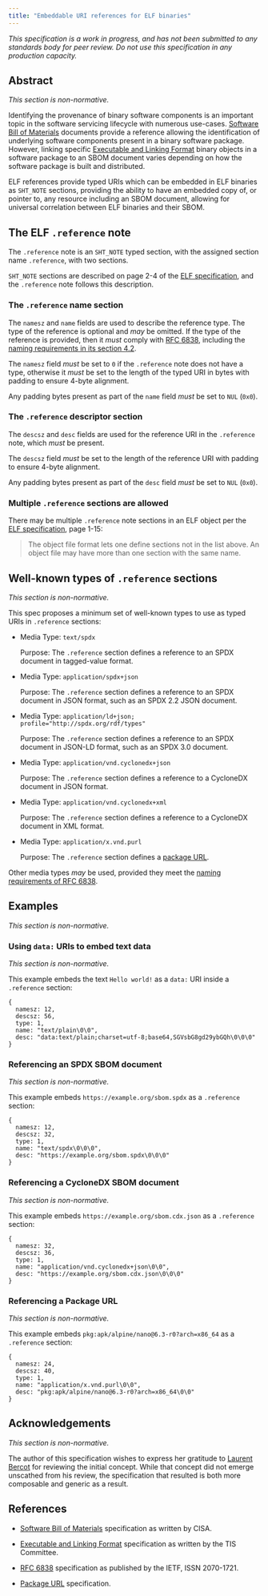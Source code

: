 ```yaml
---
title: "Embeddable URI references for ELF binaries"
---
```


*This specification is a work in progress, and has not been
submitted to any standards body for peer review.  Do not use
this specification in any production capacity.*

## Abstract

*This section is non-normative.*

Identifying the provenance of binary software components is
an important topic in the software servicing lifecycle with
numerous use-cases.  [Software Bill of Materials][sbom]
documents provide a reference allowing the identification of
underlying software components present in a binary software
package.  However, linking specific [Executable and Linking Format][elf]
binary objects in a software package to an SBOM document
varies depending on how the software package is built and
distributed.

ELF references provide typed URIs which can be embedded in
ELF binaries as `SHT_NOTE` sections, providing the ability
to have an embedded copy of, or pointer to, any resource
including an SBOM document, allowing for universal
correlation between ELF binaries and their SBOM.

## The ELF `.reference` note

The `.reference` note is an `SHT_NOTE` typed section, with
the assigned section name `.reference`, with two sections.

`SHT_NOTE` sections are described on page 2-4 of the [ELF
specification][elf], and the `.reference` note follows
this description.

### The `.reference` name section

The `namesz` and `name` fields are used to describe the
reference type.  The type of the reference is optional
and *may* be omitted.  If the type of the reference is
provided, then it *must* comply with [RFC 6838][rfc6838],
including the [naming requirements in its section 4.2][rfc6838-naming].

The `namesz` field *must* be set to `0` if the `.reference`
note does not have a type, otherwise it *must* be set to
the length of the typed URI in bytes with padding to ensure
4-byte alignment.

Any padding bytes present as part of the `name` field *must*
be set to `NUL` (`0x0`).

### The `.reference` descriptor section

The `descsz` and `desc` fields are used for the reference
URI in the `.reference` note, which *must* be present.

The `descsz` field *must* be set to the length of the
reference URI with padding to ensure 4-byte alignment.

Any padding bytes present as part of the `desc` field *must*
be set to `NUL` (`0x0`).

### Multiple `.reference` sections are allowed

There may be multiple `.reference` note sections in an ELF
object per the [ELF specification][elf], page 1-15:

> The object file format lets one define sections not in the
> list above. An object file may have more than one section
> with the same name.

## Well-known types of `.reference` sections

*This section is non-normative.*

This spec proposes a minimum set of well-known types to use
as typed URIs in `.reference` sections:

- Media Type: `text/spdx`

  Purpose: The `.reference` section defines a reference to an
  SPDX document in tagged-value format.

- Media Type: `application/spdx+json`

  Purpose: The `.reference` section defines a reference to an
  SPDX document in JSON format, such as an SPDX 2.2 JSON document.

- Media Type: `application/ld+json; profile="http://spdx.org/rdf/types"`

  Purpose: The `.reference` section defines a reference to an
  SPDX document in JSON-LD format, such as an SPDX 3.0 document.

- Media Type: `application/vnd.cyclonedx+json`

  Purpose: The `.reference` section defines a reference to a
  CycloneDX document in JSON format.

- Media Type: `application/vnd.cyclonedx+xml`

  Purpose: The `.reference` section defines a reference to a
  CycloneDX document in XML format.

- Media Type: `application/x.vnd.purl`

  Purpose: The `.reference` section defines a [package URL][purl].

Other media types *may* be used, provided they meet the [naming
requirements of RFC 6838][rfc6838-naming].

## Examples

*This section is non-normative.*

### Using `data:` URIs to embed text data

*This section is non-normative.*

This example embeds the text `Hello world!` as a `data:` URI
inside a `.reference` section:

```
{
  namesz: 12,
  descsz: 56,
  type: 1,
  name: "text/plain\0\0",
  desc: "data:text/plain;charset=utf-8;base64,SGVsbG8gd29ybGQh\0\0\0"
}
```

### Referencing an SPDX SBOM document

*This section is non-normative.*

This example embeds `https://example.org/sbom.spdx` as a
`.reference` section:

```
{
  namesz: 12,
  descsz: 32,
  type: 1,
  name: "text/spdx\0\0\0",
  desc: "https://example.org/sbom.spdx\0\0\0"
}
```

### Referencing a CycloneDX SBOM document

*This section is non-normative.*

This example embeds `https://example.org/sbom.cdx.json` as a
`.reference` section:

```
{
  namesz: 32,
  descsz: 36,
  type: 1,
  name: "application/vnd.cyclonedx+json\0\0",
  desc: "https://example.org/sbom.cdx.json\0\0\0"
}
```

### Referencing a Package URL

*This section is non-normative.*

This example embeds `pkg:apk/alpine/nano@6.3-r0?arch=x86_64`
as a `.reference` section:

```
{
  namesz: 24,
  descsz: 40,
  type: 1,
  name: "application/x.vnd.purl\0\0",
  desc: "pkg:apk/alpine/nano@6.3-r0?arch=x86_64\0\0"
}
```

## Acknowledgements

*This section is non-normative.*

The author of this specification wishes to express her
gratitude to [Laurent Bercot][skarnet] for reviewing the
initial concept.  While that concept did not emerge unscathed
from his review, the specification that resulted is both more
composable and generic as a result.

   [skarnet]: https://www.skarnet.org/

## References

* [Software Bill of Materials][sbom] specification as written
  by CISA.

   [sbom]: https://www.cisa.gov/sbom

* [Executable and Linking Format][elf] specification as written
  by the TIS Committee.

   [elf]: https://refspecs.linuxfoundation.org/elf/elf.pdf

* [RFC 6838][rfc6838] specification as published by the IETF,
  ISSN 2070-1721.

   [rfc6838]: https://www.rfc-editor.org/rfc/rfc6838
   [rfc6838-naming]: https://www.rfc-editor.org/rfc/rfc6838#section-4.2

* [Package URL][purl] specification.

   [purl]: https://github.com/package-url/purl-spec
